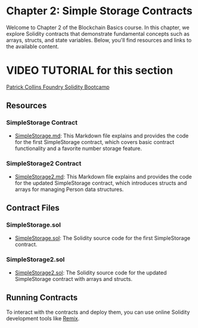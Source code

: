<!-- @format -->

# Chapter 2: Simple Storage Contracts

Welcome to Chapter 2 of the Blockchain Basics course. In this chapter, we explore Solidity contracts that demonstrate fundamental concepts such as arrays, structs, and state variables. Below, you'll find resources and links to the available content.

# VIDEO TUTORIAL for this section

[Patrick Collins Foundry Solidity Bootcamp](https://www.youtube.com/watch?v=umepbfKp5rI&t=7842s)

## Resources

### SimpleStorage Contract

- [SimpleStorage.md](SimpleStorage.md): This Markdown file explains and provides the code for the first SimpleStorage contract, which covers basic contract functionality and a favorite number storage feature.

### SimpleStorage2 Contract

- [SimpleStorage2.md](SimpleStorage2.md): This Markdown file explains and provides the code for the updated SimpleStorage contract, which introduces structs and arrays for managing Person data structures.

## Contract Files

### SimpleStorage.sol

- [SimpleStorage.sol](Simple%20Storage.sol): The Solidity source code for the first SimpleStorage contract.

### SimpleStorage2.sol

- [SimpleStorage2.sol](Simple%20Storage%202.sol): The Solidity source code for the updated SimpleStorage contract with arrays and structs.

## Running Contracts

To interact with the contracts and deploy them, you can use online Solidity development tools like [Remix](https://remix.ethereum.org).
